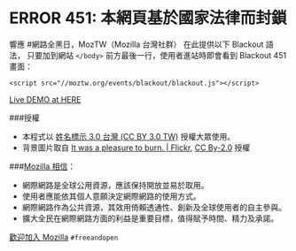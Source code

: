 ERROR 451: 本網頁基於國家法律而封鎖
====================================

響應 #網路全黑日，MozTW（Mozilla 台灣社群） 在此提供以下 Blackout 語法，
只要加到網站 `</body>` 前方最後一行，使用者進站時即會看到 Blackout 451 畫面：

    <script src="//moztw.org/events/blackout/blackout.js"></script>

[Live DEMO at HERE](http://moztw.org/events/blackout)

###授權
- 本程式以 [姓名標示 3.0 台灣 (CC BY 3.0 TW)](https://creativecommons.org/licenses/by/3.0/tw/) 授權大眾使用。
- 背景圖片取自 [It was a pleasure to burn. | Flickr](https://www.flickr.com/photos/gcfairch/4081513150/), [CC By-2.0](https://creativecommons.org/licenses/by/2.0/deed.en) 授權

###[Mozilla 相信](https://mozilla.org/zh-TW/about/manifesto/)：

- 網際網路是全球公用資源，應該保持開放並易於取用。
- 使用者應能依其個人意願決定網際網路的使用方式。
- 網際網路作為公共資源，其效用倚賴透通性、創新及全球使用者的自主參與。
- 擴大全民在網際網路方面的利益是重要目標，值得賦予時間、精力及承諾。

[歡迎加入 Mozilla](https://mozilla.org/zh-TW/contribute/)
`#freeandopen`

